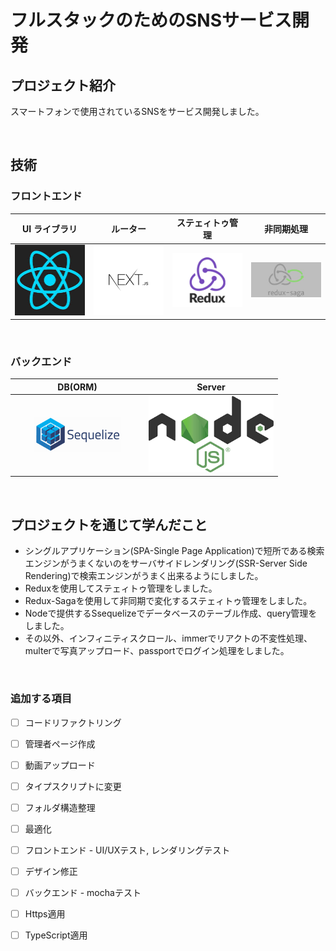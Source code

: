 # フルスタックのためのSNSサービス開発

## プロジェクト紹介

スマートフォンで使用されているSNSをサービス開発しました。

<br>

## 技術

### フロントエンド

|               UI ライブラリ                |                      ルーター                     |                  ステェィトゥ管理           |                      非同期処理                 |
| :----------------------------------------: | :-----------------------------------------------: | :----------------------------------------: | :---------------------------------------------: |
| <img src="images/react.png" width="200px"> | <img src="images/next.png" width="200px"> | <img src="images/redux.png" width="200px"> | <img src="images/redux saga.png" width="200px"> |


<br>

### バックエンド
|               DB(ORM)                |                      Server                     |
| :----------------------------------------: | :-----------------------------------------------: |
| <img src="images/db.png" width="200px"> | <img src="images/node.png" width="200px"> | 


<br>

## プロジェクトを通じて学んだこと

* シングルアプリケーション(SPA-Single Page Application)で短所である検索エンジンがうまくないのをサーバサイドレンダリング(SSR-Server Side Rendering)で検索エンジンがうまく出来るようにしました。
* Reduxを使用してステェィトゥ管理をしました。
* Redux-Sagaを使用して非同期で変化するステェィトゥ管理をしました。
* Nodeで提供するSsequelizeでデータベースのテーブル作成、query管理をしました。
* その以外、インフィニティスクロール、immerでリアクトの不変性処理、multerで写真アップロード、passportでログイン処理をしました。

<br>

### 追加する項目
- [ ]  コードリファクトリング
- [ ]  管理者ページ作成
- [ ]  動画アップロード
- [ ]  タイプスクリプトに変更
- [ ]  フォルダ構造整理
- [ ]  最適化
- [ ]  フロントエンド - UI/UXテスト, レンダリングテスト
- [ ]  デザイン修正
- [ ]  バックエンド - mochaテスト
- [ ]  Https適用
- [ ]  TypeScript適用





